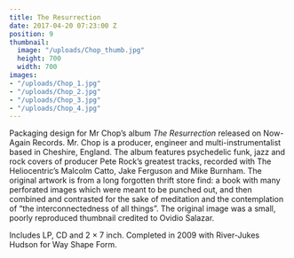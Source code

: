 ```yaml
---
title: The Resurrection
date: 2017-04-20 07:23:00 Z
position: 9
thumbnail:
  image: "/uploads/Chop_thumb.jpg"
  height: 700
  width: 700
images:
- "/uploads/Chop_1.jpg"
- "/uploads/Chop_2.jpg"
- "/uploads/Chop_3.jpg"
- "/uploads/Chop_4.jpg"
---
```


Packaging design for Mr Chop’s album *The Resurrection* released on Now-Again Records. Mr. Chop is a producer, engineer and multi-instrumentalist based in Cheshire, England. The album features psychedelic funk, jazz and rock covers of producer Pete Rock’s greatest tracks, recorded with The Heliocentric’s Malcolm Catto, Jake Ferguson and Mike Burnham. The original artwork is from a long forgotten thrift store find: a book with many perforated images which were meant to be punched out, and then combined and contrasted for the sake of meditation and the contemplation of “the interconnectedness of all things”. The original image was a small, poorly reproduced thumbnail credited to Ovidio Salazar.

Includes LP, CD and 2 × 7 inch. Completed in 2009 with River-Jukes Hudson for Way Shape Form.